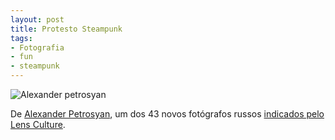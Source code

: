 ```yaml
---
layout: post
title: Protesto Steampunk
tags:
- Fotografia
- fun
- steampunk
---
```


![Alexander petrosyan](http://caosordenado.com/wp-content/uploads/2011/10/alexander_petrosyan.jpg)

De [Alexander Petrosyan](http://alexanderpetrosyan.com/), um dos 43 novos fotógrafos russos [indicados pelo Lens Culture](http://www.lensculture.com/russia.html).
